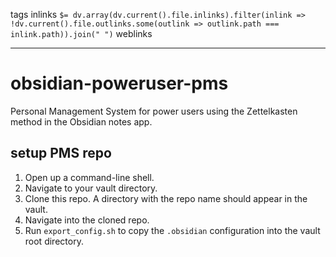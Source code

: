 tags 
inlinks `$= dv.array(dv.current().file.inlinks).filter(inlink => !dv.current().file.outlinks.some(outlink => outlink.path === inlink.path)).join(" ")`
weblinks 
___
# obsidian-poweruser-pms
Personal Management System for power users using the Zettelkasten method in the Obsidian notes app.
## setup PMS repo
1. Open up a command-line shell.
2. Navigate to your vault directory.  
3. Clone this repo. A directory with the repo name should appear in the vault.
4. Navigate into the cloned repo.
5. Run `export_config.sh` to copy the `.obsidian` configuration into the vault root directory.

